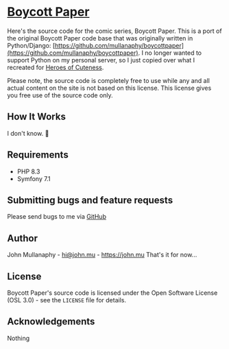 # [Boycott Paper](http://boycottpaper.com)

Here's the source code for the comic series, Boycott Paper. This is a port of the original Boycott Paper code base that
was originally written in Python/Django:
[https://github.com/mullanaphy/boycottpaper](https://github.com/mullanaphy/boycottpaper). I no longer wanted to support
Python on my personal server, so I just copied over what I recreated for
[Heroes of Cuteness](https://www.heroesofcuteness.com/).

Please note, the source code is completely free to use while any and all actual content on the site is not based on this
license. This license gives you free use of the source code only.

## How It Works

I don't know. :shrug:

## Requirements

- PHP 8.3
- Symfony 7.1

## Submitting bugs and feature requests

Please send bugs to me via [GitHub](https://github.com/mullanaphy/boycottpaper.com/issues)

## Author

John Mullanaphy - <hi@john.mu> - <https://john.mu>
That's it for now...

## License

Boycott Paper's source code is licensed under the Open Software License (OSL 3.0) - see the `LICENSE` file for details.

## Acknowledgements

Nothing
